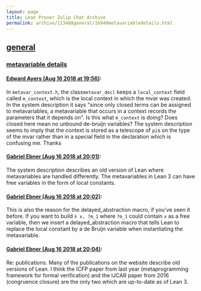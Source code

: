 ```yaml
---
layout: page
title: Lean Prover Zulip Chat Archive 
permalink: archive/113488general/16948metavariabledetails.html
---
```


## [general](index.html)
### [metavariable details](16948metavariabledetails.html)

#### [Edward Ayers (Aug 16 2018 at 19:56)](https://leanprover.zulipchat.com/#narrow/stream/113488-general/topic/metavariable%20details/near/132255464):
In `metavar_context.h`, the class`metavar_decl` keeps a `local_context` field called `m_context`, which is the local context in which the mvar was created. In the system description it says "since only closed terms can be assigned to metavariables, a metavariable that occurs in a context records the parameters that it depends on". Is this what `m_context` is doing? Does closed here mean no unbound de-bruijn variables? The system description seems to imply that the context is stored as a telescope of `pi`s on the type of the mvar rather than in a special field in the declaration which is confusing me. Thanks

#### [Gabriel Ebner (Aug 16 2018 at 20:01)](https://leanprover.zulipchat.com/#narrow/stream/113488-general/topic/metavariable%20details/near/132255709):
The system description describes an old version of Lean where metavariables are handled differently.  The metavariables in Lean 3 can have free variables in the form of local constants.

#### [Gabriel Ebner (Aug 16 2018 at 20:02)](https://leanprover.zulipchat.com/#narrow/stream/113488-general/topic/metavariable%20details/near/132255801):
This is also the reason for the delayed_abstraction macro, if you've seen it before.  If you want to build `λ x, ?m_1` where `?m_1` could contain `x` as a free variable, then we insert a delayed_abstraction macro that tells Lean to replace the local constant by a de Bruijn variable when instantiating the metavariable.

#### [Gabriel Ebner (Aug 16 2018 at 20:04)](https://leanprover.zulipchat.com/#narrow/stream/113488-general/topic/metavariable%20details/near/132255930):
Re: publications.  Many of the publications on the website describe old versions of Lean.  I think the ICFP paper from last year (metaprogramming framework for formal verification) and the IJCAR paper from 2016 (congruence closure) are the only two which are up-to-date as of Lean 3.

